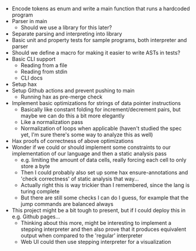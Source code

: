 - Encode tokens as enum and write a main function that runs a hardcoded program
- Parser in main
  - Should we use a library for this later?
- Separate parsing and interpreting into library
- Basic unit and property tests for sample programs, both interpreter and parser
- Should we define a macro for making it easier to write ASTs in tests?
- Basic CLI support
  - Reading from a file
  - Reading from stdin
  - CLI docs
- Setup hax
- Setup Github actions and prevent pushing to main
  - Running hax as pre-merge check
- Implement basic optimizations for strings of data pointer instructions
  - Basically like constant folding for increment/decrement pairs, but maybe we
    can do this a bit more elegantly
  - Like a normalization pass
  - Normalization of loops when applicable (haven't studied the spec yet, I'm
    sure there's some way to analyze this as well)
- Hax proofs of correctness of above optimizations
- Wonder if we could or should implement some constraints to our implementation
  of our language and then a static analysis pass
  - e.g. limiting the amount of data cells, really forcing each cell to only
    store a byte
  - Then I could probably also set up some hax ensure-annotations and 'check
    correctness' of static analysis that way...
  - Actually right this is way trickier than I remembered, since the lang is
    turing complete
  - But there are still some checks I can do I guess, for example that the jump
    commands are balanced always
- This project might be a bit tough to present, but if I could deploy this in
  e.g. Github pages...
  - Thinking about this more, might be interesting to implement a stepping
    interpreter and then also prove that it produces equivalent output when
    compared to the 'regular' interpreter
  - Web UI could then use stepping interpreter for a visualization
